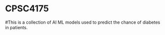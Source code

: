 # CPSC4175
#This is a collection of AI ML models used to predict the chance of diabetes in patients.
